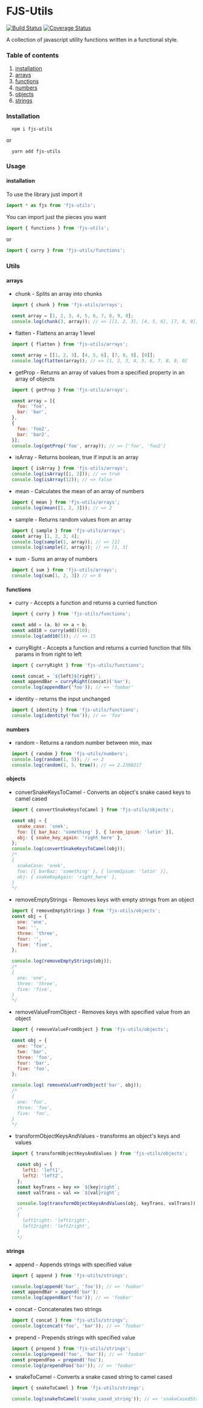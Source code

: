 # FJS-Utils
[![Build Status](https://travis-ci.com/JasonMatthewsDev/fjsutils.svg?branch=master)](https://travis-ci.com/JasonMatthewsDev/fjsutils)
[![Coverage Status](https://coveralls.io/repos/github/JasonMatthewsDev/fjsutils/badge.svg?branch=master)](https://coveralls.io/github/JasonMatthewsDev/fjsutils?branch=master)

A collection of javascript utility functions written in a functional style.

### Table of contents

1. [installation](#installation)
2. [arrays](#arrays)
3. [functions](#functions)
4. [numbers](#numbers)
5. [objects](#objects)
6. [strings](#strings)

### Installation
```
  npm i fjs-utils
```

or

```
  yarn add fjs-utils
```

### Usage


#### installation
To use the library just import it

```javascript
import * as fjs from 'fjs-utils';
```

You can import just the pieces you want

```javascript
import { functions } from 'fjs-utils';
```

or

```javascript
import { curry } from 'fjs-utils/functions';
```

### Utils

#### arrays
  * chunk - Splits an array into chunks

```javascript
  import { chunk } from 'fjs-utils/arrays';

  const array = [1, 2, 3, 4, 5, 6, 7, 8, 9, 0];
  console.log(chunk(3, array)); // => [[1, 2, 3], [4, 5, 6], [7, 8, 9], [0]]
```

  * flatten - Flattens an array 1 level

```javascript
  import { flatten } from 'fjs-utils/arrays';

  const array = [[1, 2, 3], [4, 5, 6], [7, 8, 9], [0]];
  console.log(flatten(array)); // => [1, 2, 3, 4, 5, 6, 7, 8, 9, 0]
```

  * getProp - Returns an array of values from a specified property in an array of objects

```javascript
  import { getProp } from 'fjs-utils/arrays';

  const array = [{
    foo: 'foo',
    bar: 'bar',
  },
  {
    foo: 'foo2',
    bar: 'bar2',
  }];
  console.log(getProp('foo', array)); // => ['foo', 'foo2']
```

  * isArray - Returns boolean, true if input is an array

```javascript
  import { isArray } from 'fjs-utils/arrays';
  console.log(isArray([1, 2])); // => true
  console.log(isArray(12)); // => false
```

  * mean - Calculates the mean of an array of numbers

```javascript
  import { mean } from 'fjs-utils/arrays';
  console.log(mean([1, 2, 3])); // => 2
```

  * sample - Returns random values from an array

```javascript
  import { sample } from 'fjs-utils/arrays';
  const array [1, 2, 3, 4];
  console.log(sample(1, array)); // => [2]
  console.log(sample(2, array)); // => [1, 3]
```

  * sum - Sums an array of numbers

```javascript
  import { sum } from 'fjs-utils/arrays';
  console.log(sum[1, 2, 3]) // => 6
```

#### functions
  * curry - Accepts a function and returns a curried function

```javascript
  import { curry } from 'fjs-utils/functions';

  const add = (a, b) => a + b;
  const add10 = curry(add)(10);
  console.log(add10(5)); // => 15
```

  * curryRight - Accepts a function and returns a curried function that fills params in from right to left

```javascript
  import { curryRight } from 'fjs-utils/functions';

  const concat = `${left}${right}`;
  const appendBar = curryRight(concat)('bar');
  console.log(appendBar('foo')); // => 'foobar'
```

  * identity - returns the input unchanged

```javascript
  import { identity } from 'fjs-utils/functions';
  console.log(identity('foo')); // => 'foo'
```

#### numbers
  * random - Returns a random number between min, max

```javascript
  import { random } from 'fjs-utils/numbers';
  console.log(random(1, 5)); // => 2
  console.log(random(1, 5, true)); // => 2.2398217
```

#### objects
  * converSnakeKeysToCamel - Converts an object's snake cased keys to camel cased
```javascript
  import { convertSnakeKeysToCamel } from 'fjs-utils/objects';

  const obj = {
    snake_case: 'snek',
    foo: [{ bar_baz: 'something' }, { lorem_ipsum: 'latin' }],
    obj: { snake_key_again: 'right_here' },
  };
  console.log(convertSnakeKeysToCamel(obj));
  /*
  {
    snakeCase: 'snek',
    foo: [{ barBaz: 'something' }, { loremIpsum: 'latin' }],
    obj: { snakeKeyAgain: 'right_here' },
  }
  */
```

  * removeEmptyStrings - Removes keys with empty strings from an object

```javascript
  import { removeEmptyStrings } from 'fjs-utils/objects';
  const obj = {
    one: 'one',
    two: '',
    three: 'three',
    four: '',
    five: 'five',
  };

  console.log(removeEmptyStrings(obj));
  /*
  {
    one: 'one',
    three: 'three',
    five: 'five',
  }
  */
```

  * removeValueFromObject - Removes keys with specified value from an object

```javascript
  import { removeValueFromObject } from 'fjs-utils/objects';

  const obj = {
    one: 'foo',
    two: 'bar',
    three: 'foo',
    four: 'bar',
    five: 'foo',
  };

  console.log( removeValueFromObject('bar', obj));
  /*
  {
    one: 'foo',
    three: 'foo',
    five: 'foo',
  }
  */
```

  * transformObjectKeysAndValues - transforms an object's keys and values

```javascript
  import { transformObjectKeysAndValues } from 'fjs-utils/objects';

    const obj = {
      left1: 'left1',
      left2: 'left2',
    };
    const keyTrans = key => `${key}right`;
    const valTrans = val => `${val}right`;

    console.log(transformObjectKeysAndValues(obj, keyTrans, valTrans));
    /*
    {
      left1right: 'left1right',
      left2right: 'left2right',
    }
    */
```

#### strings
  * append - Appends strings with specified value

```javascript
  import { append } from 'fjs-utils/strings';

  console.log(append('bar', 'foo')); // => 'foobar'
  const appendBar = append('bar');
  console.log(appendBar('foo')); // => 'foobar'
```

  * concat - Concatenates two strings

```javascript
  import { concat } from 'fjs-utils/strings';
  console.log(concat('foo', 'bar')); // => 'foobar'
```

  * prepend - Prepends strings with specified value

```javascript
  import { prepend } from 'fjs-utils/strings';
  console.log(prepend('foo', 'bar')); // => 'foobar'
  const prependFoo = prepend('foo');
  console.log(prependFoo('bar')); // => 'foobar'
```

  * snakeToCamel - Converts a snake cased string to camel cased

```javascript
  import { snakeToCamel } from 'fjs-utils/strings';

  console.log(snakeToCamel('snake_cased_string')); // => 'snakeCasedString'
```